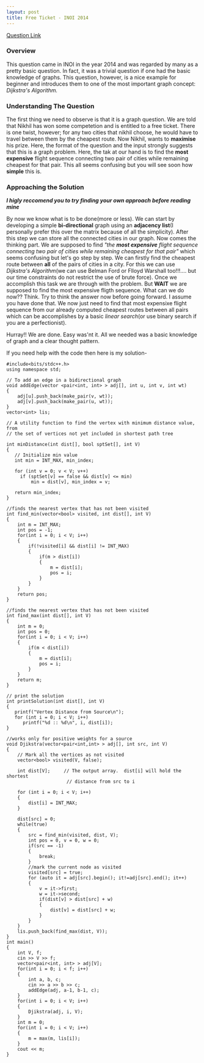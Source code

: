 ```yaml
---
layout: post
title: Free Ticket - INOI 2014
---
```


[Question Link](https://www.codechef.com/INOIPRAC/problems/INOI1402)

### Overview

This question came in INOI in the year 2014 and was regarded by many as a pretty basic question. In fact, it was a trivial question if one had the basic knowledge of graphs. This question, however, is a nice example for beginner and introduces them to one of the most important graph concept: *Dijkstra's Algorithm.*

### Understanding The Question

The first thing we need to observe is that it is a graph question. We are told that Nikhil has won some competetion and is entitled to a free ticket. There is one twist, however; for any two cities that nikhil choose, he would have to travel between them by the cheapest route. Now Nikhil, wants to **maximise** his prize. Here, the format of the question and the input strongly suggests that this is a graph problem. Here, the tak at our hand is to find the **most expensive** flight sequence connecting two pair of cities while remaining cheapest for that pair. This all seems confusing but you will see soon how **simple** this is.

### Approaching the Solution

_**I higly reccomend you to try finding your own approach before reading mine**_

By now we know what is to be done(more or less). We can start by developing a simple **bi-directional** graph using an **adjacency list**(I personally prefer this over the matrix because of all the simplicity). After this step we can store all the connected cities in our graph. Now comes the thinking part. We are supposed to find *"the **most expensive** flight sequence connecting two pair of cities while remaining cheapest for that pair"* which seems confusing but let's go step by step. We can firstly find the cheapest route between **all** of the pairs of cities in a city. For this we can use *Dijkstra's Algorithm*(we can use Belman Ford or Flloyd Warshall too!!!.... but our time constraints do not restrict the use of brute force). Once we accomplish this task we are through with the problem. But **WAIT** we are supposed to find the most expensive fligth sequence. What can we do now?? Think. Try to think the answer now before going forward. I assume you have done that. We now just need to find that most expensixe flight sequence from our already computed cheapest routes between all pairs which can be accomplishes by a basic *linear search*(or use binary search if you are a perfectionist).

Hurray!! We are done. Easy was'nt it. All we needed was a basic knowledge of graph and a clear thought pattern.

If you need help with the code then here is my solution-

```
#include<bits/stdc++.h>
using namespace std;

// To add an edge in a bidirectional graph
void addEdge(vector <pair<int, int> > adj[], int u, int v, int wt)
{
	adj[u].push_back(make_pair(v, wt));
	adj[v].push_back(make_pair(u, wt));
}
vector<int> lis;

// A utility function to find the vertex with minimum distance value, from
// the set of vertices not yet included in shortest path tree

int minDistance(int dist[], bool sptSet[], int V)
{
   // Initialize min value
   int min = INT_MAX, min_index;
  
   for (int v = 0; v < V; v++)
     if (sptSet[v] == false && dist[v] <= min)
         min = dist[v], min_index = v;
  
   return min_index;
}

//finds the nearest vertex that has not been visited
int find_min(vector<bool> visited, int dist[], int V)
{
	int m = INT_MAX;
	int pos = -1;
	for(int i = 0; i < V; i++)
	{
		if(!visited[i] && dist[i] != INT_MAX)
		{
			if(m > dist[i])
			{
				m = dist[i];
				pos = i;
			}
		}
	}
	return pos;
}

//finds the nearest vertex that has not been visited
int find_max(int dist[], int V)
{
	int m = 0;
	int pos = 0;
	for(int i = 0; i < V; i++)
	{
		if(m < dist[i])
		{
			m = dist[i];
			pos = i;
		}
	}
	return m;
}

// print the solution
int printSolution(int dist[], int V)
{
   printf("Vertex Distance from Source\n");
   for (int i = 0; i < V; i++)
      printf("%d :: %d\n", i, dist[i]);
}

//works only for positive weights for a source
void Djikstra(vector<pair<int,int> > adj[], int src, int V)
{
    // Mark all the vertices as not visited
    vector<bool> visited(V, false);
 
 	int dist[V];     // The output array.  dist[i] will hold the shortest
                      // distance from src to i
                      
    for (int i = 0; i < V; i++)
    {
        dist[i] = INT_MAX;
    }

    dist[src] = 0;                  
    while(true)
    {
        src = find_min(visited, dist, V);
        int pos = 0, v = 0, w = 0;
        if(src == -1)
        {
        	break;
		}
		//mark the current node as visited
        visited[src] = true;
		for (auto it = adj[src].begin(); it!=adj[src].end(); it++)
		{
			v = it->first;
			w = it->second;
			if(dist[v] > dist[src] + w)
			{
				dist[v] = dist[src] + w;
			}
		}
    }
    lis.push_back(find_max(dist, V));
}
int main()
{
	int V, f;
	cin >> V >> f;
	vector<pair<int, int> > adj[V];
	for(int i = 0; i < f; i++)
	{
		int a, b, c;
		cin >> a >> b >> c;
		addEdge(adj, a-1, b-1, c);
	}
	for(int i = 0; i < V; i++)
	{
		Djikstra(adj, i, V);
	}
	int m = 0;
	for(int i = 0; i < V; i++)
	{
		m = max(m, lis[i]);
	}
	cout << m;
}
```
